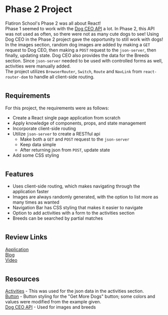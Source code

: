 # Phase 2 Project

Flatiron School's Phase 2 was all about React!  
Phase 1 seemed to work with the [Dog CEO API](https://dog.ceo/dog-api/documentation/) a lot. In Phase 2, this API was not used as often, so there were not as many cute dogs to see! Using Dog CEO in the Phase 2 project gave the opportunity to still work with dogs!  
In the images section, random dog images are added by making a `GET` request to Dog CEO, then making a `POST` request to the `json-server`, then finally, updating state. Dog CEO also provides the data for the Breeds section. Since `json-server` needed to be used with controlled forms as well, activities were manually added.  
The project utilizes `BrowserRouter`, `Switch`, `Route` and `NavLink` from `react-router-dom` to handle all client-side routing. 
#
## Requirements
For this project, the requirements were as follows:
- Create a React single page application from scratch
- Apply knowledge of components, props, and state management
- Incorporate client-side routing
- Utilize `json-server` to create a RESTful api
    - Make both a `GET` and `POST` request to the `json-server`
    - Keep data simple
    - After returning json from `POST`, update state
- Add some CSS styling
#
## Features
- Uses client-side routing, which makes navigating through the application faster
- Images are always randomly generated, with the option to list more as many times as wanted
- Navigation Bar has CSS styling that makes it easier to navigate
- Option to add activities with a form to the activities section
- Breeds can be searched by partial matches
#
## Review Links
[Application]()  
[Blog]()  
[Video]()
#
## Resources
[Activities](https://www.care.com/c/101-things-to-do-with-your-dog/) - This was used for the json data in the activities section.  
[Button](https://copy-paste-css.com/) - Button styling for the "Get More Dogs" button; some colors and values were modified from the example given.  
[Dog CEO API](https://dog.ceo/dog-api/documentation/) - Used for images and breeds